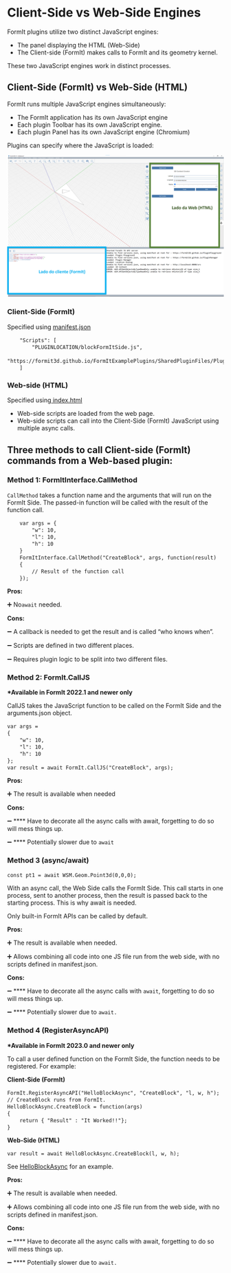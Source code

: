 # Client-Side vs Web-Side Engines

FormIt plugins utilize two distinct JavaScript engines:

* The panel displaying the HTML (Web-Side)
* The Client-side (FormIt) makes calls to FormIt and its geometry kernel.

These two JavaScript engines work in distinct processes.

## **Client-Side (FormIt) vs Web-Side (HTML)**

FormIt runs multiple JavaScript engines simultaneously:

* The FormIt application has its own JavaScript engine
* Each plugin Toolbar has its own JavaScript engine.
* Each plugin Panel has its own JavaScript engine (Chromium)

Plugins can specify where the JavaScript is loaded:

![](../../../.gitbook/assets/d14.png)

### Client-Side (FormIt)

Specified using [manifest.json](https://github.com/FormIt3D/FormItExamplePlugins/blob/master/HelloBlockAsync/v23\_0/manifest.json#L8)

```
    "Scripts": [
        "PLUGINLOCATION/blockFormItSide.js",
        "https://formit3d.github.io/FormItExamplePlugins/SharedPluginFiles/PluginUtils18_0.js"
    ]
```

### Web-side (HTML)

Specified using[ index.html](https://github.com/FormIt3D/FormItExamplePlugins/blob/master/HelloBlockAsync/v23\_0/index.html#L7)

* Web-side scripts are loaded from the web page.
* Web-side scripts can call into the Client-Side (FormIt) JavaScript using multiple async calls.

## Three methods to call Client-side (FormIt) commands from a Web-based plugin:

### Method 1: FormItInterface.CallMethod

`CallMethod` takes a function name and the arguments that will run on the FormIt Side. The passed-in function will be called with the result of the function call.

```
    var args = {
        "w": 10,
        "l": 10,
        "h": 10
    }
    FormItInterface.CallMethod("CreateBlock", args, function(result)
    {
        // Result of the function call
    });
```

**Pros:**

➕ No`await` needed.

**Cons:**

➖ A callback is needed to get the result and is called “who knows when”.

➖ Scripts are defined in two different places.

➖ Requires plugin logic to be split into two different files.

### **Method 2: FormIt.CallJS**

**\*Available in FormIt 2022.1 and newer only**

CallJS takes the JavaScript function to be called on the FormIt Side and the arguments.json object.

```
var args =
{
    "w": 10,
    "l": 10,
    "h": 10
};
var result = await FormIt.CallJS("CreateBlock", args);
```

**Pros:**

➕ The result is available when needed

**Cons:**

➖ \*\*\*\* Have to decorate all the async calls with await, forgetting to do so will mess things up.

➖ \*\*\*\* Potentially slower due to `await`

### **Method 3 (async/await)**

```
const pt1 = await WSM.Geom.Point3d(0,0,0);
```

With an async call, the Web Side calls the FormIt Side. This call starts in one process, sent to another process, then the result is passed back to the starting process. This is why await is needed.

Only built-in FormIt APIs can be called by default.

**Pros:**

➕ The result is available when needed.

➕ Allows combining all code into one JS file run from the web side, with no scripts defined in manifest.json.

**Cons:**

➖ \*\*\*\* Have to decorate all the async calls with `await`, forgetting to do so will mess things up.

➖ \*\*\*\* Potentially slower due to `await.`

### Method 4 (RegisterAsyncAPI)

**\*Available in FormIt 2023.0 and newer only**

To call a user defined function on the FormIt Side, the function needs to be registered. For example:

**Client-Side (FormIt)**

```
FormIt.RegisterAsyncAPI("HelloBlockAsync", "CreateBlock", "l, w, h");
// CreateBlock runs from FormIt.
HelloBlockAsync.CreateBlock = function(args)
{
    return { "Result" : "It Worked!!"};
}
```

**Web-Side (HTML)**

```
var result = await HelloBlockAsync.CreateBlock(l, w, h);
```

See [HelloBlockAsync](https://github.com/FormIt3D/FormItExamplePlugins/tree/master/HelloBlockAsync/v23\_0) for an example.

**Pros:**

➕ The result is available when needed.

➕ Allows combining all code into one JS file run from the web side, with no scripts defined in manifest.json.

**Cons:**

➖ \*\*\*\* Have to decorate all the async calls with await, forgetting to do so will mess things up.

➖ \*\*\*\* Potentially slower due to `await.`

##
